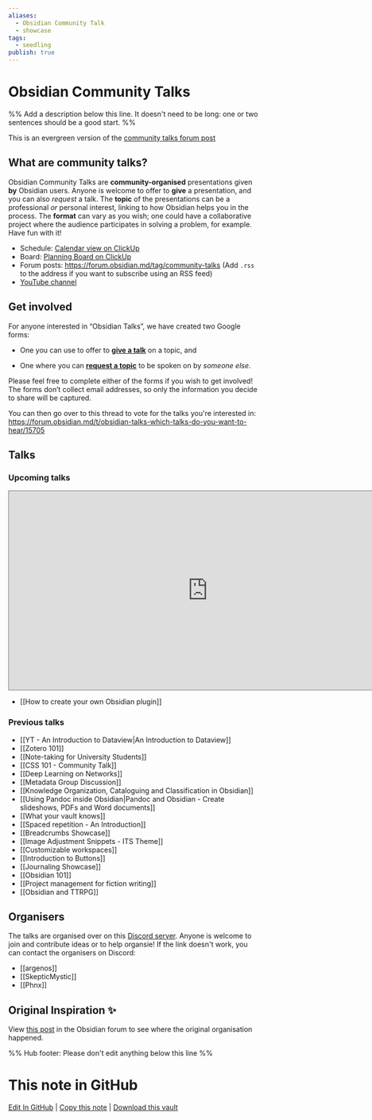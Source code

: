 ```yaml
---
aliases:
  - Obsidian Community Talk
  - showcase
tags:
  - seedling
publish: true
---
```


# Obsidian Community Talks

%% Add a description below this line. It doesn't need to be long: one or two sentences should be a good start. %%

This is an evergreen version of the [community talks forum post](https://forum.obsidian.md/t/meta-community-talks/16686)

## What are community talks?

Obsidian Community Talks are **community-organised** presentations given **by** Obsidian users. Anyone is welcome to offer to **give** a presentation, and you can also _request_ a talk. The **topic** of the presentations can be a professional _or_ personal interest, linking to how Obsidian helps you in the process. The **format** can vary as you wish; one could have a collaborative project where the audience participates in solving a problem, for example. Have fun with it!

- Schedule: [Calendar view on ClickUp](https://share.clickup.com/c/h/4gdf2-36/5b21a6f8588e5c6)
- Board: [Planning Board on ClickUp](https://share.clickup.com/b/h/5-27696067-2/f8bcbb32aa512ee)
- Forum posts: <https://forum.obsidian.md/tag/community-talks> (Add `.rss` to the address if you want to subscribe using an RSS feed)
- [YouTube channel](https://www.youtube.com/channel/UCxNSTq2kmupdR6LD400FpvA)

## Get involved

For anyone interested in “Obsidian Talks”, we have created two Google forms:

- One you can use to offer to [**give a talk**](https://forms.gle/LvcLKisHt9qzFiKM7) on a topic, and

- One where you can [**request a topic**](https://forms.gle/8EL5SFyhw4ExKHPeA) to be spoken on by _someone else_.

Please feel free to complete either of the forms if you wish to get involved! The forms don’t collect email addresses, so only the information you decide to share will be captured.

You can then go over to this thread to vote for the talks you're interested in: https://forum.obsidian.md/t/obsidian-talks-which-talks-do-you-want-to-hear/15705

## Talks

### Upcoming talks

<iframe src="https://calendar.google.com/calendar/embed?height=400&wkst=2&bgcolor=%23ffffff&ctz=Europe%2FBerlin&showCalendars=0&mode=AGENDA&title=Obsidian%20Community%20Talks&hl=en_GB&src=cHU0bmwwc2tqZnVnOTE0NzR0Y3VvYjh0dDBkMTFjbG9AaW1wb3J0LmNhbGVuZGFyLmdvb2dsZS5jb20&color=%233F51B5" style="border:solid 1px #777" width="800" height="400" frameborder="0" scrolling="no"></iframe>

- [[How to create your own Obsidian plugin]]

### Previous talks

- [[YT - An Introduction to Dataview|An Introduction to Dataview]]
- [[Zotero 101]]
- [[Note-taking for University Students]]
- [[CSS 101 - Community Talk]]
- [[Deep Learning on Networks]]
- [[Metadata Group Discussion]]
- [[Knowledge Organization, Cataloguing and Classification in Obsidian]]
- [[Using Pandoc inside Obsidian|Pandoc and Obsidian - Create slideshows, PDFs and Word documents]]
- [[What your vault knows]]
- [[Spaced repetition - An Introduction]]
- [[Breadcrumbs Showcase]]
- [[Image Adjustment Snippets - ITS Theme]]
- [[Customizable workspaces]]
- [[Introduction to Buttons]]
- [[Journaling Showcase]]
- [[Obsidian 101]]
- [[Project management for fiction writing]]
- [[Obsidian and TTRPG]]

## Organisers

The talks are organised over on this [Discord server](https://discord.gg/HvGbz2tr). Anyone is welcome to join and contribute ideas or to help organsie! If the link doesn't work, you can contact the organisers on Discord:

- [[argenos]]
- [[SkepticMystic]]
- [[Phnx]]

## Original Inspiration ✨

View [this post](https://forum.obsidian.md/t/online-user-group-talks-discussions/15268) in the Obsidian forum to see where the original organisation happened.

%% Hub footer: Please don't edit anything below this line %%

# This note in GitHub

<span class="git-footer">[Edit In GitHub](https://github.dev/obsidian-community/obsidian-hub/blob/main/01%20-%20Community/Events/Obsidian%20Community%20Talks.md "git-hub-edit-note") | [Copy this note](https://raw.githubusercontent.com/obsidian-community/obsidian-hub/main/01%20-%20Community/Events/Obsidian%20Community%20Talks.md "git-hub-copy-note") | [Download this vault](https://github.com/obsidian-community/obsidian-hub/archive/refs/heads/main.zip "git-hub-download-vault") </span>
